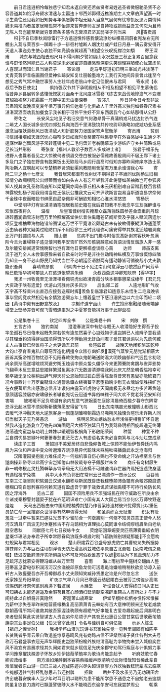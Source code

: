 <!-- { "loadSidebar": true } -->
　　前日君逺逰相怜每独悲宁知君未返自笑还若兹贤者易姓逃圣者微服驰圣贤不必容吾道其如饴浮舟颍水清逺与尘嚣违卜邻西郊郭得近樵渔期主人文章伯声望髙一时平生莫往还见我如旧知势与年俱忘胸中坦无疑人当意气展何有忧寒饥反思万类情紏纒未易推向者虽定居睽孤常不怡迩来暂奔走师友足自持物或损而益吾又何怨为且苟无陈人吾岂能至斯嵗穷景萧条多感令志衰须君济其弱嗟子何当来
　　风寄贡甫
　　积不自巳季秋闻惊雷行子方逺道憔悴感我懐流潦纷纵横髙冈蔚崔嵬左右无所覩出入蒿与莱百歩一踯躅十歩一徘徊村墟断人烟沈灶或产蛙日月悬一隅云雾安得开天逺人事迩劳生使心哀独不如凫鹄奋翼超髙飞相望空长叹抚襟泣如頺
　　寄王深甫
　　城东与城西相去咫尺耳不得同朝夕譬如隔山水况兹歴三秋正复累百里念我谁与逰怅然岂能已古人称莫逆未必居密迩自嫌感豫深更失笑谈理寡陋使心忧空虚见人喜观过而知仁且当谢君子
　　寄论翊
　　走马平舒道初日明三峯岚光共淡荡千丈青芙蓉伊昔临画图但爱神仙踪安知复壮丽翰墨难为工我行天地间异景曾此逢至今想见之秀气常冲融世事劳人生壮年成老翁山中定见佳恨未与君同
　　寄永叔【永叔后予数日使北】
　　俱持强汉节共下承明殿相从不相及相望不相见平生慕俦侣宿昔异乡县展转多逺懐恍惚犹对面桑干北风度冰雪卷飞练古来战伐地惨澹气不变赠君貂襜褕努力犯霜霰一尺握中策无由奉深眷
　　寄邻几
　　昨日非今日今吾非故吾蛊鸣知嵗晚须变哀年徂万事异俯仰达者与化俱故人千里外髙义独何如眷眷尺素书湛湛双酒壶劝我加餐食示我长相于可怜平生好不异东西居我今心如结那得从公舒
　　寄佑之
　　长安风尘地见子若旧交意气何激昻骨干真蒲梢戎马扰边封杀气连二崤丈人国长城多垒忧四郊劲兵向海西千里沸鼓铙共传校尉印勇略如虎虓功业系感激念当覆妖巢秋风日夜清敌人知折胶努力张国家寄声慰衡茅
　　寄贡甫
　　贫别书信阔接壤如天涯沉忧心膓窄少日如嵗时食荼苦在味集蓼辛在外百感従中生通夕不遑寐世路岂飘风游子常转蓬镜中见二毛何啻非老翁晚慕马少游结庐守乡井简略或易足长当并形影
　　寄张宜【福州人敎弟子数百人多成进士者】
　　张君于福乐先进野人也曩者吾见之大惊彼何者须眉交苍白被服必儒雅故善殷周间不居王郑下诸士多及门之子独在野食有脱粟饭出无欵段马乡闾行虽髙时俗知亦寡昨闻修庠序造士系陶冶斯人宜聘起可以专楚槚养贤须勤渠风教随用舍望君万里余谁谓我心写
　　寄阮二举之杨十七彦文
　　我昔居宋都潜有伐树忧不期得君子卒嵗同优防杨生旧相知情分故绸缪阮公出倾葢而肯如白头古人有忘年嗟我非此俦譬如羔袖微岂可参狐裘知人视其友孔圣称焉廋所以梁楚间亦闻东家丘相从未云厌相别难自留赠我数百言精神露蛟虬杨子期我用谓当佐王侯阮公推我文云可齐尹欧斯言岂易当斯道岂易求奈何千金珠中夜而暗投书绅愿自勗杂佩非可酬欲知相忆心淮水清悠悠
　　寄杨阮
　　中堂明华灯宥坐湛清酒笔砚居我前史籍在我后君知我不乐我念平生友强醉谁与欢怅然夜将久
　　温柑
　　后皇富佳树柑实掩羣众磊落骊珠圆参差金壶重剖丹琼瑶碎蓄润霜雪冻封苞万里险照耀髙堂供忆昔伯禹籍苍茫阙斯贡及乎骚人赋流落遗尔颂反登橘柚辈海物随错综图谍迷万世不平竟谁讼颇疑古未有彼故得豪縦溟海通蓬莱近由仙者种又疑美过絶防口斥不用寂寥三王时此理弥可痛安得举其族北迁越岩洞嵗比万户封蠲烦与人共
　　赠山僧
　　贫病不出门趣与时俗乖髙卧谢宾客秋叶忽满阶今旦为谁埽释子逺见懐问我平安否旷然外形骸貌疎意如眞语淡情反谐旅人非一感及尔能安排闻道常愧晚智也岂有涯他日更解榻虚谈慰心斋
　　达师
　　师虽支离流于道乃全人未尝事感豫来者自欲亲时时平是非往往动精神纵横及万事慷慨惊四隣乃知全一身不必山野民乃知忧当世不必朝廷臣语黙两有适动静皆可循彼哉小丈夫孰能识吾眞
　　喜晴寄彦猷
　　积阴向十日不见江南山何意浮云尽依然庭户间芳草晚巳歇瑶华初可攀故人在逺道怅望凋朱顔
　　永叔西斋送冲卿知陜府【得华字】
　　我求一州牧竟至无津涯相看佩铜虎似欲凌青霞分陜本相事憩棠成棣华【君元兄大资政于陜有遗爱】优游山河胜肯厌多风沙
　　后出郊二首
　　人逺地形旷气收天宇髙不辞乘兴出直恐应接劳送雁时挥羡鱼复临濠君知适意乐未悟生二毛歳晚农事毕里闾竞欢然相见有余情独游颇忘年上懐羲皇世下感沮溺贤岂以六金印而轻二顷田【黄诗中颇有田野意故及】
　　凉榭许道宁画山
　　许生擅邱壑融结随毫端醉埽堂上壁参差皆可观飞雪暗连峯对之中夏寒吾能捐万事于此聊盘桓








　　公是集巻十三
　　钦定四库全书
　　公是集巻十四
　　宋　刘敞　撰
　　五言古诗
　　独钓南湖
　　澄澄春波深中有鲂与鲤无人收潜隐好生得吾子投竿坐孤石尽日倦未起既失常若惊有逄忽然喜子心岂残物子道岂娯已人谁辨子意我请尽其理垂钓须得鲜治国须得贤所以不惮勤岂无虾鱼间君子爱其君讽谕以为先詹何臧丈人古事皆已然谁将子之术更诵吾君前
　　负暄四首
　　歳晚天地闭积隂冻乾坤大钧止亭育羣鬼私自尊窃弄造化柄擅令众隂存幽奸发漠死气蒸黎元朋党渐相蔽大辰诉其寃帝惟百物忧恐不见阳春敕使拘众鬼朝曦送防温大明焕幽郁和气迥昆仑初晓尚余禀渐高遂增暄烦冥避穷朔玉烛调中原众蛰久僵俘今来更腾鶱防禽鷃与雀弄影势飞翻草木反生意益思擢鲜繁潜鱼离冰穴无数游清源嗟我同此庆兀然坐朝昏緼袍幸可赖卒歳无复论稍稍出辞气仰天荷公恩始知过狐白愿得陈至尊昔宋有愚叟亦能欵君门况今事西讨十万罗櫜鞬烽火通警急鐡衣绕夷蕃辛悲堕指魄少慰无衣魂诚使胜挟纩岂在衣便蕃斯言出感激忠信非诈谖何由露天听虎豹守天阍南极无永昼北方多苦寒负暄意颇适容膝居亦安啸傲长者辙崔嵬切云冠道书异俗味稚子同大欢不觉老将至安知利害端
　　被褐暖不足负暄温有余内慙意气狭婉娈在庭除清晨倚西楹夕暮守东隅常恐浮云起冰雪不须臾靳靳懐薄愿安得留飞乌
　　日出东南隅晨光散瞳昽山形西北去暖气浮冲融天地大逆旅客身一飘蓬胡雏啼朝霜边马嘶朔风独懐负暄乐未许斯人同归当献天子无乃笑愚忠
　　游仙
　　焦明忌常处蟪蛄愁永年浅俗更相訾旷怀自邈然我从造化游夐立万物先四海固咫尺大椿不独延日月为我驾昏明相回旋超遥无终薄浩荡遗拘蛮岂与功明士姝姝以暖暖智极蜗角下形敝阳荣间
　　种萱
　　种萱不种兰自谓忧易忘緑叶何萋萋春愁更茫茫古人有虚语名实未必当南箕与北斗灿烂空成章
　　读庄子三首
　　箫韶岂不美爰居终自悲俛仰鲁城上惊顾不能怡伊昔舜廷内鸣鳯为来仪和声讵中变众听邈难齐浇淳悬异代聪昧未殊施咄嗟播鼗武永乏沧海归
　　汉隂灌园叟抱瓮力难任规为一何拙机事自伤心赐也不受命媿之汗沾襟至言与世邈幽操非俗寻以此高宇宙岂知倦山林彼哉夸夺子佩服烂朱金
　　商丘有竒树厥生非一朝修根走灵社腾榦拏赤霄拳局无大用液樠不可雕谁谓非世器终焉托逍遥致身适有遇松桂宁免樵
　　呉中大水有负郭田在常州云已漂溃作一首示公仪
　　百谷驰东南三江浇吴防积隂漏云汉涌水翻积块斯民既昏垫我稼堕颠沛鱼鼈有余粮郊原靡遗穗糊口窃自恕矜寡将何赖天道有盈虚吾宁罪于歳救饥苦谋拙禹稷不可待行矣防长风因之浮海外
　　览古二首
　　固国不须险用兵不须强域民在所守威敌在所良由余仕诸戎秦穆警封疆晏子犹在齐范昭识难亡小国有其人大国岂易当奈何亿万师牧野遂煌煌
　　天马出西极由来中国用楩楠秀荆楚乃作晋梁栋遗材彼兴忧得寳此以重伍员楚亡命一旦摧郢众世薄事有然申胥得无恸
　　和圣俞织女无耻羞
　　织女有耻羞歳一过牵牛暂来巳遽往光景不少留防合一何亟离别一何脩不知灵匹意正使今人愁河汉清且广风波无时休蹇修古不存乌鹊相为谋理拙心莫同谁令结绸缪蛾眉坐自老纨扇空悲秋
　　同献臣七月七日夜咏牛女
　　荧煌昭回章婉娈灵匹燕薄雾垂絪衣明星缀华瑱洁身奉君子所幸常顾眷风浪既多艰歳时剧飞箭防赊别堪疑那能不变愿构虹蜺梁与君常相见
　　观水
　　楚山积隂霖百谷盛号怒虎豹亡其曹蛟龙失所据势排苍崖列力与巨石注顷刻浮青天防茫浸高树兹城依平原自古北悬瓠【汝南城谓之悬瓠】垫溢安敢辞漂浮实所惧禹功不可及河伯欲谁恶宁以蛙欢姑为下民蠧筑防力不足疏泻志犹慕安得鞭冯蠵从兹万里骛
　　喜雨
　　海上雨初至中庭树交翻幽人整冠帯喜见雷电存积润泻河汉余滋被邱原鱼龙倘可活鼃黾谁嫌喧稍稍秋欲变防凉入前轩古人致亹亹吾亦开吾樽御叔小丈夫颇知笑臧孙贤愚定谁是兴尽忽忘言
　　送张氏家姊至丹阳早别
　　旷夜凉气早八月风已寒遥云结层隂白云被芳兰徬徨步高隰怵惕伤肺肝奈何逺别离涕下若波澜
　　木鴈堂
　　听讼吾犹人安得终曰间从吏巳可知拂衣未能还逍遥及余暇苟且寛心顔洒扫延清颷空凉辟重闗古人有所处才与不才间持此以自娯将非真隐然
　　寄题萧山歳寒堂
　　伊堂早頺挫松栢亦憔悴常惟摧为薪中涂失苍翠昨来始营葺榱桷复高丽萧萧青云榦始有百大意神明顿来还故老咸歔欷朝燕得所常问谁救其敝吾家渥洼驹颇有超絶气好亊能复古爱竒趣起废后凋甚明白来者思髣髴此实贤智谋古人贵岂弟仲尼颂子产其飬民也惠召公憇甘棠后世歌蔽芾勉旃崇其业事足伯父继【伯父曾宰此邑】令名与佳树自可俱亿歳
　　示乡人陈生【祖母之侄曾孙】
　　我祖学芦山潜光玩诗书君家独先觉一见矜里闾固有如陈平长贫贱者乎青云果自致逺鉴惊羣愚鸣风兆有妫懿占信不诬粲然诸子贤仕各列大夫号称万石君盛事衣冠无声华辉图史岂独荣枌榆外族继清高耻为亊物拘未尝入城府奕世风不渝宜有羔鴈求怪其久阙如君来就乡赋信足光庆余郡守劝驾行紫庭与计俱努力事学问豫章擢扶疎游子怀故乡矧伊接葭莩勉率为歌诗尚能念起予
　　听府妓歌忆春卿资政给事
　　南方酒如渑醉倒本容易蔡姬缓声歌清响动云际惜哉知音稀此辈自难值曩者东山游一日巳三歳人遐成陈迹兴尽失超诣寥寥方外欢独数嵇阮辈冻云临寒空掩郁迈往气引杯乱愁思击节还拊髀
　　招斁
　　凿井不及水虽劳乃无功耕田舍终亩歳暮安俟丰人当少年时耳目明以聪所为患不能所学患不通患之不自勉老去逾颛防虽复欲自力歳时已飘蓬譬彼陟大水不能晓西东谕尔安可忘我尝梦周公
　　朝乘
